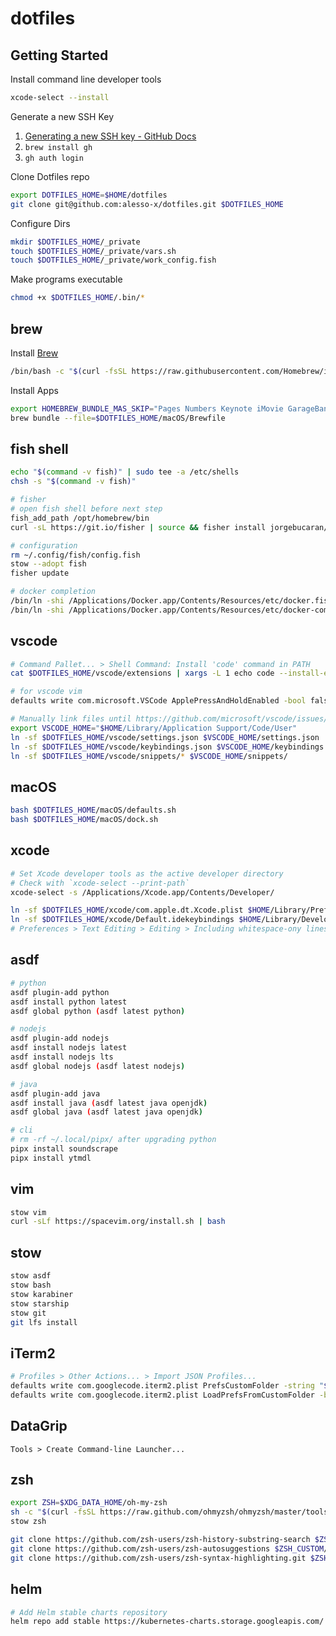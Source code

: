 # dotfiles

## Getting Started

Install command line developer tools

```bash
xcode-select --install
```

Generate a new SSH Key

1. [Generating a new SSH key - GitHub Docs](https://docs.github.com/en/authentication/connecting-to-github-with-ssh/generating-a-new-ssh-key-and-adding-it-to-the-ssh-agent)
2. `brew install gh`
3. `gh auth login`

Clone Dotfiles repo

```bash
export DOTFILES_HOME=$HOME/dotfiles
git clone git@github.com:alesso-x/dotfiles.git $DOTFILES_HOME
```

Configure Dirs

```bash
mkdir $DOTFILES_HOME/_private
touch $DOTFILES_HOME/_private/vars.sh
touch $DOTFILES_HOME/_private/work_config.fish
```

Make programs executable

```bash
chmod +x $DOTFILES_HOME/.bin/*
```

## brew

Install [Brew](https://brew.sh)

```bash
/bin/bash -c "$(curl -fsSL https://raw.githubusercontent.com/Homebrew/install/HEAD/install.sh)"
```

Install Apps

```bash
export HOMEBREW_BUNDLE_MAS_SKIP="Pages Numbers Keynote iMovie GarageBand Xcode 462058435 462062816 462054704"
brew bundle --file=$DOTFILES_HOME/macOS/Brewfile
```

## fish shell

```bash
echo "$(command -v fish)" | sudo tee -a /etc/shells
chsh -s "$(command -v fish)"

# fisher
# open fish shell before next step
fish_add_path /opt/homebrew/bin
curl -sL https://git.io/fisher | source && fisher install jorgebucaran/fisher

# configuration
rm ~/.config/fish/config.fish
stow --adopt fish
fisher update

# docker completion
/bin/ln -shi /Applications/Docker.app/Contents/Resources/etc/docker.fish-completion ~/.config/fish/completions/docker.fish
/bin/ln -shi /Applications/Docker.app/Contents/Resources/etc/docker-compose.fish-completion ~/.config/fish/completions/docker-compose.fish
```

## vscode

```bash
# Command Pallet... > Shell Command: Install 'code' command in PATH
cat $DOTFILES_HOME/vscode/extensions | xargs -L 1 echo code --install-extension | sh

# for vscode vim
defaults write com.microsoft.VSCode ApplePressAndHoldEnabled -bool false

# Manually link files until https://github.com/microsoft/vscode/issues/3884
export VSCODE_HOME="$HOME/Library/Application Support/Code/User"
ln -sf $DOTFILES_HOME/vscode/settings.json $VSCODE_HOME/settings.json
ln -sf $DOTFILES_HOME/vscode/keybindings.json $VSCODE_HOME/keybindings.json
ln -sf $DOTFILES_HOME/vscode/snippets/* $VSCODE_HOME/snippets/
```

## macOS

```bash
bash $DOTFILES_HOME/macOS/defaults.sh
bash $DOTFILES_HOME/macOS/dock.sh
```

## xcode

```bash
# Set Xcode developer tools as the active developer directory
# Check with `xcode-select --print-path`
xcode-select -s /Applications/Xcode.app/Contents/Developer/

ln -sf $DOTFILES_HOME/xcode/com.apple.dt.Xcode.plist $HOME/Library/Preferences/com.apple.dt.Xcode.plist
ln -sf $DOTFILES_HOME/xcode/Default.idekeybindings $HOME/Library/Developer/Xcode/UserData/KeyBindings/Default.idekeybindings
# Preferences > Text Editing > Editing > Including whitespace-ony lines
```

## asdf

```bash
# python
asdf plugin-add python
asdf install python latest
asdf global python (asdf latest python)

# nodejs
asdf plugin-add nodejs
asdf install nodejs latest
asdf install nodejs lts
asdf global nodejs (asdf latest nodejs)

# java
asdf plugin-add java
asdf install java (asdf latest java openjdk)
asdf global java (asdf latest java openjdk)

# cli
# rm -rf ~/.local/pipx/ after upgrading python
pipx install soundscrape
pipx install ytmdl
```

## vim

```bash
stow vim
curl -sLf https://spacevim.org/install.sh | bash
```

## stow

```bash
stow asdf
stow bash
stow karabiner
stow starship
stow git
git lfs install
```

## iTerm2

```bash
# Profiles > Other Actions... > Import JSON Profiles...
defaults write com.googlecode.iterm2.plist PrefsCustomFolder -string "$DOTFILES_HOME/iterm"
defaults write com.googlecode.iterm2.plist LoadPrefsFromCustomFolder -bool true
```

## DataGrip

`Tools > Create Command-line Launcher...`

## zsh

```bash
export ZSH=$XDG_DATA_HOME/oh-my-zsh
sh -c "$(curl -fsSL https://raw.github.com/ohmyzsh/ohmyzsh/master/tools/install.sh)"
stow zsh

git clone https://github.com/zsh-users/zsh-history-substring-search $ZSH_CUSTOM/plugins/zsh-history-substring-search
git clone https://github.com/zsh-users/zsh-autosuggestions $ZSH_CUSTOM/plugins/zsh-autosuggestions
git clone https://github.com/zsh-users/zsh-syntax-highlighting.git $ZSH_CUSTOM/plugins/zsh-syntax-highlighting
```

## helm

```bash
# Add Helm stable charts repository
helm repo add stable https://kubernetes-charts.storage.googleapis.com/
```

